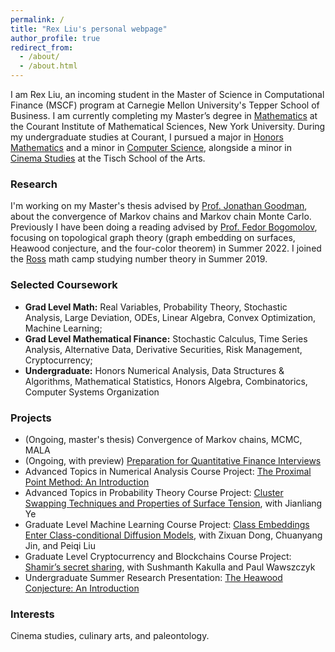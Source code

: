 ```yaml
---
permalink: /
title: "Rex Liu's personal webpage"
author_profile: true
redirect_from: 
  - /about/
  - /about.html
---
```


I am Rex Liu, an incoming student in the Master of Science in Computational Finance (MSCF) program at Carnegie Mellon University's Tepper School of Business. I am currently completing my Master’s degree in [Mathematics](https://math.nyu.edu/dynamic/graduate/ms-gsas/ms-mathematics/) at the Courant Institute of Mathematical Sciences, New York University. During my undergraduate studies at Courant, I pursued a major in [Honors Mathematics](https://math.nyu.edu/dynamic/undergrad/ba-cas/majors-minors/honors-programs/#honors-math-major) and a minor in [Computer Science](https://cs.nyu.edu/home/undergrad/minor_programs.html), alongside a minor in [Cinema Studies](https://tisch.nyu.edu/cinema-studies) at the Tisch School of the Arts.

### Research
I'm working on my Master's thesis advised by [Prof. Jonathan Goodman](https://math.nyu.edu/~goodman/), about the convergence of Markov chains and Markov chain Monte Carlo. Previously I have been doing a reading advised by [Prof. Fedor Bogomolov](https://math.nyu.edu/people/profiles/BOGOMOLOV_Fedor.html), focusing on topological graph theory (graph embedding on surfaces, Heawood conjecture, and the four-color theorem) in Summer 2022. I joined the [Ross](https://rossprogram.org/) math camp studying number theory in Summer 2019.

### Selected Coursework
+ **Grad Level Math:** Real Variables, Probability Theory, Stochastic Analysis, Large Deviation, ODEs, Linear Algebra, Convex Optimization, Machine Learning;
+ **Grad Level Mathematical Finance:** Stochastic Calculus, Time Series Analysis, Alternative Data, Derivative Securities, Risk Management, Cryptocurrency;
+ **Undergraduate:** Honors Numerical Analysis, Data Structures & Algorithms, Mathematical Statistics, Honors Algebra, Combinatorics, Computer Systems Organization

### Projects
+ (Ongoing, master's thesis) Convergence of Markov chains, MCMC, MALA
+ (Ongoing, with preview) [Preparation for Quantitative Finance Interviews](https://rexliu9.github.io/files/Quant_Interview_Prep_prev.pdf)
+ Advanced Topics in Numerical Analysis Course Project: [The Proximal Point Method: An Introduction](https://rexliu9.github.io/files/Cvx_Proximal_Point_methods.pdf)
+ Advanced Topics in Probability Theory Course Project: [Cluster Swapping Techniques and Properties of Surface Tension](https://rexliu9.github.io/files/Properties_of_Surface_Tension.pdf), with Jianliang Ye
+ Graduate Level Machine Learning Course Project: [Class Embeddings Enter Class-conditional Diffusion Models](https://rexliu9.github.io/files/ceec_diffusion.pdf), with Zixuan Dong, Chuanyang Jin, and Peiqi Liu
+ Graduate Level Cryptocurrency and Blockchains Course Project: [Shamir’s secret sharing](https://rexliu9.github.io/files/Shamir’s_secret_sharing.pdf), with Sushmanth Kakulla and Paul Wawszczyk
+ Undergraduate Summer Research Presentation: [The Heawood Conjecture: An Introduction](https://rexliu9.github.io/files/sure_slides.pdf)

### Interests
Cinema studies, culinary arts, and paleontology.
